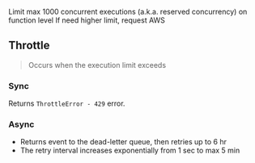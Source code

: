 Limit max 1000 concurrent executions (a.k.a. reserved concurrency) on function level
If need higher limit, request AWS

## Throttle

> Occurs when the execution limit exceeds

### Sync

Returns `ThrottleError - 429` error.

### Async

- Returns event to the dead-letter queue, then retries up to 6 hr
- The retry interval increases exponentially from 1 sec to max 5 min

